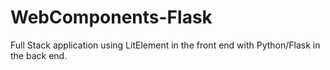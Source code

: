 # WebComponents-Flask
Full Stack application using LitElement in the front end with Python/Flask in the back end.
